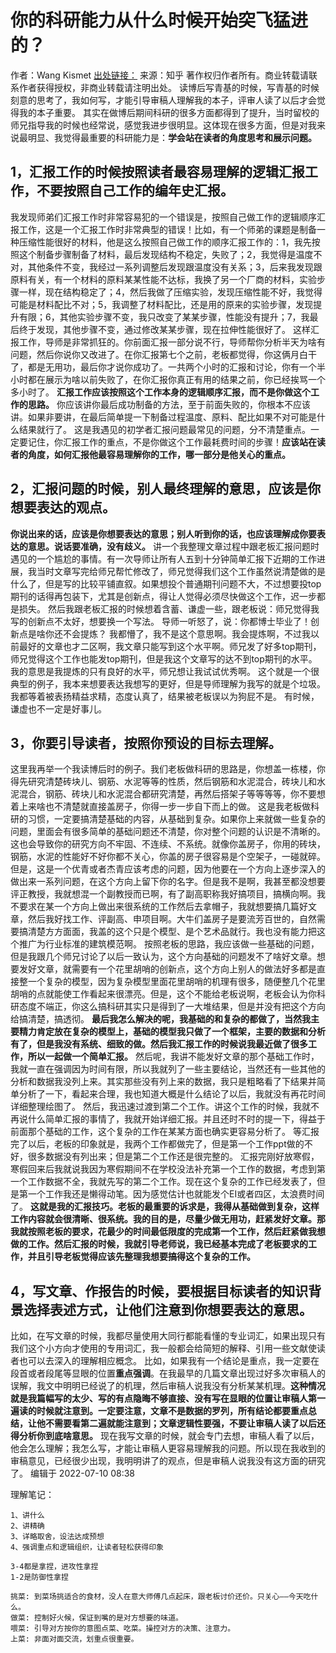 # 你的科研能力从什么时候开始突飞猛进的？

作者：Wang Kismet
[出处链接：](https://www.zhihu.com/question/524855881/answer/2563670389)
来源：知乎
著作权归作者所有。商业转载请联系作者获得授权，非商业转载请注明出处。
读博后写青基的时候，写青基的时候刻意的思考了，我如何写，才能引导审稿人理解我的本子，评审人读了以后才会觉得我的本子重要。
其实在做博后期间科研的很多方面都得到了提升，当时留校的师兄指导我的时候也经常说，感觉我进步很明显。这体现在很多方面，但是对我来说最明显、我觉得最重要的科研能力是：**学会站在读者的角度思考和展示问题。**

## 1，汇报工作的时候按照读者最容易理解的逻辑汇报工作，不要按照自己工作的编年史汇报。
我发现师弟们汇报工作时非常容易犯的一个错误是，按照自己做工作的逻辑顺序汇报工作，这是一个汇报工作时非常典型的错误！比如，有一个师弟的课题是制备一种压缩性能很好的材料，他是这么按照自己做工作的顺序汇报工作的：1，我先按照这个制备步骤制备了材料，最后发现结构不稳定，失败了；2，我觉得是温度不对，其他条件不变，我经过一系列调整后发现跟温度没有关系；3，后来我发现跟原料有关，有一个材料的原料某某性能不达标，我换了另一个厂商的材料，实验步骤一样，现在结构稳定了；4，然后我做了压缩实验，发现压缩性能不好，我觉得可能是材料配比不对；5，我调整了材料配比，还是用的原来的实验步骤，发现提升有限；6，其他实验步骤不变，我只改变了某某步骤，性能没有提升；7，我最后终于发现，其他步骤不变，通过修改某某步骤，现在拉伸性能很好了。
这样汇报工作，导师是非常抓狂的。你前面汇报一部分说不行，导师帮你分析半天为啥有问题，然后你说你又改进了。在你汇报第七个之前，老板都觉得，你这俩月白干了，都是无用功，最后你才说你成功了。一共两个小时的汇报和讨论，你有一个半小时都在展示为啥以前失败了，在你汇报你真正有用的结果之前，你已经挨骂一个多小时了。
**汇报工作应该按照这个工作本身的逻辑顺序汇报，而不是你做这个工作的思路。** 你应该讲你最后成功制备的方法，至于前面失败的，你根本不应该讲。如果非要讲，在最后简单提一下制备过程温度、原料、配比如果不对可能是什么结果就行了。
这是我遇见的初学者汇报问题最常见的问题，分不清楚重点。一定要记住，你汇报工作的重点，不是你做这个工作最耗费时间的步骤！**应该站在读者的角度，如何汇报他最容易理解你的工作，哪一部分是他关心的重点。**

## 2，汇报问题的时候，别人最终理解的意思，应该是你想要表达的观点。
**你说出来的话，应该是你想要表达的意思；别人听到你的话，也应该理解成你要表达的意思。说话要准确，没有歧义。**
讲一个我整理文章过程中跟老板汇报问题时遇见的一个尴尬的事情。有一次导师让所有人五到十分钟简单汇报下近期的工作进展，我当时文章写完给师兄帮忙修改了，师兄觉得我们这个工作虽然说清楚做的是什么了，但是写的比较平铺直叙。如果想投个普通期刊问题不大，不过想要投top期刊的话得再包装下，尤其是创新点，得让人觉得必须尽快做这个工作，迟一步都是损失。
然后我跟老板汇报的时候想着含蓄、谦虚一些，跟老板说：师兄觉得我写的创新点不太好，想要换一个写法。
导师一听怒了，说：你都博士毕业了！创新点是啥你还不会提炼？
我都懵了，我不是这个意思啊。我会提炼啊，不过我以前最好的文章也才二区啊，我文章只能写到这个水平啊。师兄发了好多top期刊，师兄觉得这个工作也能发top期刊，但是我这个文章写的达不到top期刊的水平。我的意思是我提炼的只有良好的水平，师兄想让我试试优秀啊。
这个就是一个很典型的例子，我本来想要表达我想写的更好，但是导师理解为我写的就是个垃圾。我都等着被表扬精益求精，态度认真了，结果被老板误以为狗屁不是。
有时候，谦虚也不一定是好事儿。

## 3，你要引导读者，按照你预设的目标去理解。
这里我再举一个我读博后时的例子。我们老板做科研的思路是，你想盖一栋楼，你得先研究清楚砖块儿、钢筋、水泥等等的性质，然后钢筋和水泥混合，砖块儿和水泥混合，钢筋、砖块儿和水泥混合都研究清楚，再然后搭架子等等等等，你不要想着上来啥也不清楚就直接盖房子，你得一步一步自下而上的做。
这是我老板做科研的习惯，一定要搞清楚基础的内容，从基础到复杂。如果你上来就做一些复杂的问题，里面会有很多简单的基础问题还不清楚，你对整个问题的认识是不清晰的。这也会导致你的研究方向不牢固、不连续、不系统。就像你盖房子，你用的砖块，钢筋，水泥的性能好不好你都不关心，你盖的房子很容易是个空架子，一碰就碎。
但是，这是一个优青或者杰青应该考虑的问题，因为他要在一个方向上逐步深入的做出来一系列问题，在这个方向上留下你的名字。但是我不是啊，我甚至都没想要评正教授，我就想混一个副教授而已啊，有了副高职称我好搞项目，搞横向啊。我不要求在某一个方向上做出来很系统的工作然后去拿帽子，我就想要搞几篇好文章，然后我好找工作、评副高、申项目啊。大牛们盖房子是要流芳百世的，自然需要搞清楚方方面面，我盖的这个只是个模型、是个艺术品就行。我也没有能力把这个推广为行业标准的建筑模范啊。
按照老板的思路，我应该做一些基础的问题，但是我跟几个师兄讨论了以后一致认为，这个方向基础的问题发不了啥好文章。想要发好文章，就需要有一个花里胡哨的创新点，这个方向上别人的做法好多都是直接整一个复杂的模型，因为复杂模型里面花里胡哨的机理有很多，随便整几个花里胡哨的点就能使工作看起来很漂亮。但是，这个不能给老板说啊，老板会认为你科研态度不端正，你这么搞科研其实只是得到了一大堆结果，但是并没有把这个方向给搞清楚，搞透彻。
**最后我怎么解决的呢，我基础的和复杂的都做了，当然我主要精力肯定放在复杂的模型上，基础的模型我只做了一个框架，主要的数据和分析有了，但是我没有系统、细致的做。然后我汇报工作的时候说我最近做了很多工作，所以一起做一个简单汇报。**
然后呢，我讲不能发好文章的那个基础工作时，我就一直在强调因为时间有限，所以我就列了一些主要结论，当然还有一些其他的分析和数据我没列上来。其实那些没有列上来的数据，我只是粗略看了下结果并简单分析了一下，看起来合理，我也知道大概是什么结论了以后，我就没有再花时间详细整理绘图了。
然后，我迅速过渡到第二个工作。讲这个工作的时候，我就不再说什么简单汇报的事情了，我就开始详细汇报。并且还时不时的提一下，得益于前面那个基础的工作，这个复杂的工作在某某方面也确实更容易分析了。
等汇报完了以后，老板的印象就是，我两个工作都做完了，但是第一个工作ppt做的不好，很多数据没有列出来；但是第二个工作还是很完整的。
汇报完刚好放寒假，寒假回来后我就说我因为寒假期间不在学校没法补充第一个工作的数据，考虑到第一个工作数据不全，我就先写的第二个工作。现在这个复杂的工作已经发表了，但是第一个工作我还是懒得动笔。因为感觉估计也就能发个EI或者四区，太浪费时间了。
**这就是我的汇报技巧。老板的最重要的诉求是，我得从基础做到复杂，这样工作内容就会很清晰、很系统。我的目的是，尽量少做无用功，赶紧发好文章。那我就按照老板的要求，花最少的时间最低限度的完成第一个工作，然后赶紧做我想做的工作。然后汇报的时候，我就引导老师说，我已经基本完成了老板要求的工作，并且引导老板觉得应该先整理我想要搞得这个复杂的工作。**

## 4，写文章、作报告的时候，要根据目标读者的知识背景选择表述方式，让他们注意到你想要表达的意思。
比如，在写文章的时候，我都尽量使用大同行都能看懂的专业词汇，如果出现只有我们这个小方向才使用的专用词汇，我一般都会给简短的解释、引用一些文献使读者也可以去深入的理解相应概念。
比如，如果我有一个结论是重点，我一定要在段首或者段尾等显眼的位置**重点强调**。在我最早的几篇文章出现过好多次审稿人的误解，我文中明明已经说了的机理，然后审稿人说我没有分析某某机理。**这种情况就是我篇幅写的太少、写的有点隐晦不够直接、没有写在显眼的位置让审稿人第一遍读的时候就注意到。一定要注意，文章不是数据的罗列，所有结论都要重点总结，让他不需要看第二遍就能注意到；文章逻辑性要强，不要让审稿人读了以后还得分析你到底啥意思。** 现在我写文章的时候，就会专门去想，审稿人看了以后，他会怎么理解；我怎么写，才能让审稿人更容易理解我的问题。所以现在我收到的审稿意见，已经很少出现，我明明讲了的观点，但是审稿人说我没有这方面的研究了。
编辑于 2022-07-10 08:38

理解笔记：
```
1、讲什么
2、讲精确
3、详略取舍，设法达成预想
4、强调重点和逻辑组织，让读者轻松获得印象

3-4都是拿捏，进攻性拿捏
1-2是防御性拿捏
```


```
挑菜: 到菜场挑适合的食材，没人在意大师傅几点起床，跟老板讨价还价。只关心——今天吃什么。
做菜: 控制好火候，保证到嘴的是对方想要的味道。
喂菜: 引导对方按你的意图点菜、吃菜。操控对方的决策、注意力。
上菜: 非面对面交流，划重点很重要。
```

